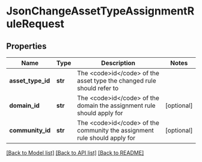 # JsonChangeAssetTypeAssignmentRuleRequest

## Properties
Name | Type | Description | Notes
------------ | ------------- | ------------- | -------------
**asset_type_id** | **str** | The &lt;code&gt;id&lt;/code&gt; of the asset type the changed rule should refer to | 
**domain_id** | **str** | The &lt;code&gt;id&lt;/code&gt; of the domain the assignment rule should apply for | [optional] 
**community_id** | **str** | The &lt;code&gt;id&lt;/code&gt; of the community the assignment rule should apply for | [optional] 

[[Back to Model list]](../README.md#documentation-for-models) [[Back to API list]](../README.md#documentation-for-api-endpoints) [[Back to README]](../README.md)


